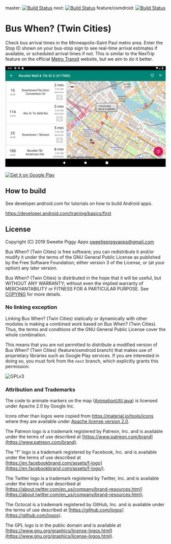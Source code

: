 master:
[![Build Status](https://travis-ci.com/sweetiepiggy/Bus-When-Twin-Cities.svg?branch=master)](https://travis-ci.com/sweetiepiggy/Bus-When-Twin-Cities)
next:
[![Build Status](https://travis-ci.com/sweetiepiggy/Bus-When-Twin-Cities.svg?branch=next)](https://travis-ci.com/sweetiepiggy/Bus-When-Twin-Cities)
feature/osmdroid:
[![Build Status](https://travis-ci.com/sweetiepiggy/Bus-When-Twin-Cities.svg?branch=feature/osmdroid)](https://travis-ci.com/sweetiepiggy/Bus-When-Twin-Cities)

# Bus When? (Twin Cities)

Check bus arrival times in the Minneapolis–Saint Paul metro area. Enter the
Stop ID shown on your bus-stop sign to see real-time arrival estimates if
available, or scheduled arrival times if not. This is similar to the NexTrip
feature on the official [Metro Transit](https://www.metrotransit.org/) website, but we aim to do it better.

![Screenshot](screenshots/screenshot_tablet.png)

<a href='https://play.google.com/store/apps/details?id=com.sweetiepiggy.buswhentwincities'><img height=90 alt='Get it on Google Play' src='https://play.google.com/intl/en_us/badges/images/generic/en_badge_web_generic.png'/></a>


## How to build

See developer.android.com for tutorials on how to build Android apps.

https://developer.android.com/training/basics/first

## License

Copyright (C) 2019 Sweetie Piggy Apps <sweetiepiggyapps@gmail.com>

Bus When? (Twin Cities) is free software; you can redistribute it and/or modify
it under the terms of the GNU General Public License as published by
the Free Software Foundation; either version 3 of the License, or
(at your option) any later version.

Bus When? (Twin Cities) is distributed in the hope that it will be useful,
but WITHOUT ANY WARRANTY; without even the implied warranty of
MERCHANTABILITY or FITNESS FOR A PARTICULAR PURPOSE. See [COPYING](COPYING) for more details.

### No linking exception

Linking Bus When? (Twin Cities) statically or dynamically with other modules is making a combined work based on Bus When? (Twin Cities). Thus, the terms and conditions of the GNU General Public License cover the whole combination.

This means that you are not permitted to distribute a modified version of Bus When? (Twin Cities) (feature/osmdroid branch) that makes use of proprietary libraries such as Google Play services. If you are interested in doing so, you must fork from the `next` branch, which explicitly grants this permission.

<img alt='GPLv3' src='https://www.gnu.org/graphics/gplv3-with-text-136x68.png'/>

### Attribution and Trademarks

The code to animate markers on the map
([AnimationUtil.java](app/src/main/java/com/sweetiepiggy/buswhentwincities/AnimationUtil.java))
is licensed under Apache 2.0 by Google Inc.

Icons other than logos were copied from https://material.io/tools/icons
where they are available under [Apache
license version 2.0](https://www.apache.org/licenses/LICENSE-2.0.html).

The Patreon logo is a trademark registered by Patreon, Inc. and is available
under the terms of use described at
[https://www.patreon.com/brand](https://www.patreon.com/brand).

The "f" logo is a trademark registered by Facebook, Inc. and is available
under the terms of use described at
[https://en.facebookbrand.com/assets/f-logo](https://en.facebookbrand.com/assets/f-logo/).

The Twitter logo is a trademark registered by Twitter, Inc. and is available
under the terms of use described at
[https://about.twitter.com/en_us/company/brand-resources.html](https://about.twitter.com/en_us/company/brand-resources.html).

The Octocat is a trademark registered by GitHub, Inc. and is available
under the terms of use described at
[https://github.com/logos](https://github.com/logos).

The GPL logo is in the public domain and is available at [https://www.gnu.org/graphics/license-logos.html](https://www.gnu.org/graphics/license-logos.html).
